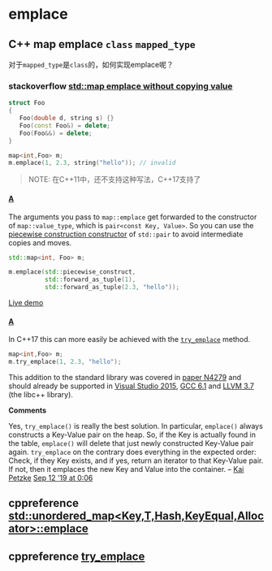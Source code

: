 # emplace

## C++ map emplace `class`  `mapped_type` 

对于`mapped_type`是`class`的，如何实现emplace呢？

### stackoverflow [std::map emplace without copying value](https://stackoverflow.com/questions/27960325/stdmap-emplace-without-copying-value)

```C++
struct Foo
{
   Foo(double d, string s) {}
   Foo(const Foo&) = delete;
   Foo(Foo&&) = delete;
}

map<int,Foo> m;
m.emplace(1, 2.3, string("hello")); // invalid
```

> NOTE: 在C++11中，还不支持这种写法，C++17支持了

#### [A](https://stackoverflow.com/a/27960637)

The arguments you pass to `map::emplace` get forwarded to the constructor of `map::value_type`, which is `pair<const Key, Value>`. So you can use the [piecewise construction constructor](http://en.cppreference.com/w/cpp/utility/pair/pair) of `std::pair` to avoid intermediate copies and moves.

```c++
std::map<int, Foo> m;

m.emplace(std::piecewise_construct,
          std::forward_as_tuple(1),
          std::forward_as_tuple(2.3, "hello"));
```

[Live demo](http://coliru.stacked-crooked.com/a/c475c316b77f542b)

#### [A](https://stackoverflow.com/a/39881701)

In C++17 this can more easily be achieved with the [`try_emplace`](http://en.cppreference.com/w/cpp/container/map/try_emplace) method.

```c++
map<int,Foo> m;
m.try_emplace(1, 2.3, "hello");
```

This addition to the standard library was covered in [paper N4279](http://www.open-std.org/jtc1/sc22/wg21/docs/papers/2014/n4279.html) and should already be supported in [Visual Studio 2015](https://blogs.msdn.microsoft.com/vcblog/2016/01/22/vs-2015-update-2s-stl-is-c17-so-far-feature-complete/), [GCC 6.1](https://gcc.gnu.org/onlinedocs/libstdc++/manual/status.html#status.iso.201z) and [LLVM 3.7](http://libcxx.llvm.org/cxx1z_status.html) (the libc++ library).

**Comments**

Yes, `try_emplace()` is really the best solution. In particular, `emplace()` always constructs a Key-Value pair on the heap. So, if the Key is actually found in the table, `emplace()` will delete that just newly constructed Key-Value pair again. `try_emplace` on the contrary does everything in the expected order: Check, if they Key exists, and if yes, return an iterator to that Key-Value pair. If not, then it emplaces the new Key and Value into the container. – [Kai Petzke](https://stackoverflow.com/users/2528436/kai-petzke) [Sep 12 '19 at 0:06](https://stackoverflow.com/questions/27960325/stdmap-emplace-without-copying-value#comment102217158_39881701)

## cppreference [std::unordered_map<Key,T,Hash,KeyEqual,Allocator>::emplace](https://en.cppreference.com/w/cpp/container/unordered_map/emplace)



## cppreference [try_emplace](http://en.cppreference.com/w/cpp/container/map/try_emplace)